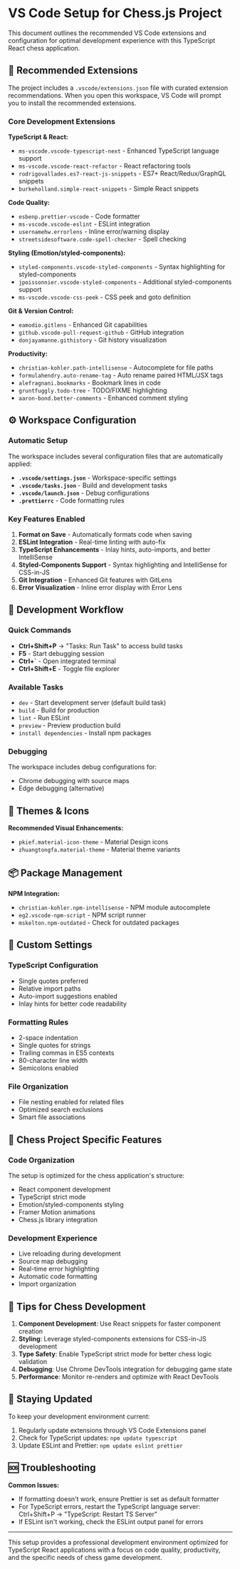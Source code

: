 # VS Code Setup for Chess.js Project

This document outlines the recommended VS Code extensions and configuration for optimal development experience with this TypeScript React chess application.

## 🎯 Recommended Extensions

The project includes a `.vscode/extensions.json` file with curated extension recommendations. When you open this workspace, VS Code will prompt you to install the recommended extensions.

### Core Development Extensions

**TypeScript & React:**

- `ms-vscode.vscode-typescript-next` - Enhanced TypeScript language support
- `ms-vscode.vscode-react-refactor` - React refactoring tools
- `rodrigovallades.es7-react-js-snippets` - ES7+ React/Redux/GraphQL snippets
- `burkeholland.simple-react-snippets` - Simple React snippets

**Code Quality:**

- `esbenp.prettier-vscode` - Code formatter
- `ms-vscode.vscode-eslint` - ESLint integration
- `usernamehw.errorlens` - Inline error/warning display
- `streetsidesoftware.code-spell-checker` - Spell checking

**Styling (Emotion/styled-components):**

- `styled-components.vscode-styled-components` - Syntax highlighting for styled-components
- `jpoissonnier.vscode-styled-components` - Additional styled-components support
- `ms-vscode.vscode-css-peek` - CSS peek and goto definition

**Git & Version Control:**

- `eamodio.gitlens` - Enhanced Git capabilities
- `github.vscode-pull-request-github` - GitHub integration
- `donjayamanne.githistory` - Git history visualization

**Productivity:**

- `christian-kohler.path-intellisense` - Autocomplete for file paths
- `formulahendry.auto-rename-tag` - Auto rename paired HTML/JSX tags
- `alefragnani.bookmarks` - Bookmark lines in code
- `gruntfuggly.todo-tree` - TODO/FIXME highlighting
- `aaron-bond.better-comments` - Enhanced comment styling

## ⚙️ Workspace Configuration

### Automatic Setup

The workspace includes several configuration files that are automatically applied:

- **`.vscode/settings.json`** - Workspace-specific settings
- **`.vscode/tasks.json`** - Build and development tasks
- **`.vscode/launch.json`** - Debug configurations
- **`.prettierrc`** - Code formatting rules

### Key Features Enabled

1. **Format on Save** - Automatically formats code when saving
2. **ESLint Integration** - Real-time linting with auto-fix
3. **TypeScript Enhancements** - Inlay hints, auto-imports, and better IntelliSense
4. **Styled-Components Support** - Syntax highlighting and IntelliSense for CSS-in-JS
5. **Git Integration** - Enhanced Git features with GitLens
6. **Error Visualization** - Inline error display with Error Lens

## 🚀 Development Workflow

### Quick Commands

- **Ctrl+Shift+P** → "Tasks: Run Task" to access build tasks
- **F5** - Start debugging session
- **Ctrl+`** - Open integrated terminal
- **Ctrl+Shift+E** - Toggle file explorer

### Available Tasks

- `dev` - Start development server (default build task)
- `build` - Build for production
- `lint` - Run ESLint
- `preview` - Preview production build
- `install dependencies` - Install npm packages

### Debugging

The workspace includes debug configurations for:

- Chrome debugging with source maps
- Edge debugging (alternative)

## 🎨 Themes & Icons

**Recommended Visual Enhancements:**

- `pkief.material-icon-theme` - Material Design icons
- `zhuangtongfa.material-theme` - Material theme variants

## 📦 Package Management

**NPM Integration:**

- `christian-kohler.npm-intellisense` - NPM module autocomplete
- `eg2.vscode-npm-script` - NPM script runner
- `mskelton.npm-outdated` - Check for outdated packages

## 🔧 Custom Settings

### TypeScript Configuration

- Single quotes preferred
- Relative import paths
- Auto-import suggestions enabled
- Inlay hints for better code readability

### Formatting Rules

- 2-space indentation
- Single quotes for strings
- Trailing commas in ES5 contexts
- 80-character line width
- Semicolons enabled

### File Organization

- File nesting enabled for related files
- Optimized search exclusions
- Smart file associations

## 🎯 Chess Project Specific Features

### Code Organization

The setup is optimized for the chess application's structure:

- React component development
- TypeScript strict mode
- Emotion/styled-components styling
- Framer Motion animations
- Chess.js library integration

### Development Experience

- Live reloading during development
- Source map debugging
- Real-time error highlighting
- Automatic code formatting
- Import organization

## 📝 Tips for Chess Development

1. **Component Development**: Use React snippets for faster component creation
2. **Styling**: Leverage styled-components extensions for CSS-in-JS development
3. **Type Safety**: Enable TypeScript strict mode for better chess logic validation
4. **Debugging**: Use Chrome DevTools integration for debugging game state
5. **Performance**: Monitor re-renders and optimize with React DevTools

## 🔄 Staying Updated

To keep your development environment current:

1. Regularly update extensions through VS Code Extensions panel
2. Check for TypeScript updates: `npm update typescript`
3. Update ESLint and Prettier: `npm update eslint prettier`

## 🆘 Troubleshooting

**Common Issues:**

- If formatting doesn't work, ensure Prettier is set as default formatter
- For TypeScript errors, restart the TypeScript language server: Ctrl+Shift+P → "TypeScript: Restart TS Server"
- If ESLint isn't working, check the ESLint output panel for errors

---

This setup provides a professional development environment optimized for TypeScript React applications with a focus on code quality, productivity, and the specific needs of chess game development.
